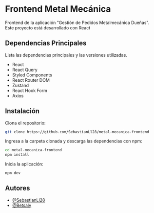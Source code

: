 # Frontend Metal Mecánica

Frontend de la aplicación "Gestión de Pedidos Metalmecánica Dueñas". Este proyecto está desarrollado con React

## Dependencias Principales

Lista las dependencias principales y las versiones utilizadas.

- React
- React Query
- Styled Components
- React Router DOM
- Zustand
- React Hook Form
- Axios

## Instalación

Clona el repositorio:

```bash
git clone https://github.com/SebastianLl28/metal-mecanica-frontend
```

Ingresa a la carpeta clonada y descarga las dependencias con npm:

```bash
cd metal-mecanica-frontend
npm install
```

Inicia la aplicación:

```bash
npm dev
```

## Autores

- [@SebastianLl28](https://github.com/SebastianLl28)
- [@Betsaly](https://github.com/Betsaly)
